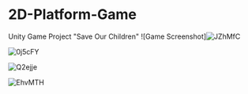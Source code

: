 # 2D-Platform-Game
Unity Game Project "Save Our Children"
![Game Screenshot]![JZhMfC](https://github.com/talhanuhuymaz/2D-Platform-Game/assets/41086768/15f0a2f5-7252-4746-8e09-e35be09b4ba3)

![0j5cFY](https://github.com/talhanuhuymaz/2D-Platform-Game/assets/41086768/fdd7ff83-cc06-4941-a7b9-90efe61d35fd)

![Q2ejje](https://github.com/talhanuhuymaz/2D-Platform-Game/assets/41086768/96e9612f-d2c5-4a9c-84fe-cdd166aa0cfd)

![EhvMTH](https://github.com/talhanuhuymaz/2D-Platform-Game/assets/41086768/06a6cf60-5875-44a0-a177-25cbf4c5c5a3)
